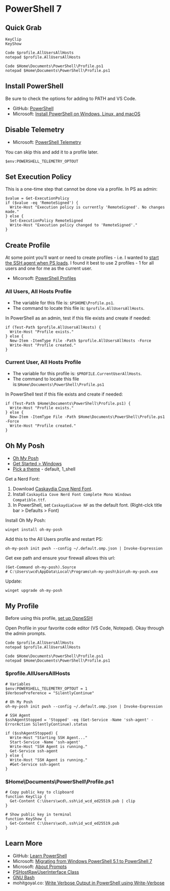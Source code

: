 # PowerShell 7

## Quick Grab

```
KeyClip
KeyShow

Code $profile.AllUsersAllHosts
notepad $profile.AllUsersAllHosts

Code $Home\Documents\PowerShell\Profile.ps1
notepad $Home\Documents\PowerShell\Profile.ps1
```

## Install PowerShell

Be sure to check the options for adding to PATH and VS Code.

* GitHub: [PowerShell](https://github.com/PowerShell/PowerShell)
* Microsoft: [Install PowerShell on Windows, Linux, and macOS](https://docs.microsoft.com/en-us/powershell/scripting/install/installing-powershell?view=powershell-7.2)


## Disable Telemetry

* Microsoft: [PowerShell Telemetry](https://docs.microsoft.com/en-us/powershell/module/microsoft.powershell.core/about/about_telemetry?view=powershell-7.2)

You can skip this and add it to a profile later. 

```
$env:POWERSHELL_TELEMETRY_OPTOUT
```
  
## Set Execution Policy

This is a one-time step that cannot be done via a profile. In PS as admin:

```
$value = Get-ExecutionPolicy
if ($value -eq 'RemoteSigned') {
  Write-Host "Execution policy is currently 'RemoteSigned'. No changes made."
} else {
  Set-ExecutionPolicy RemoteSigned
  Write-Host "Execution policy changed to 'RemoteSigned'."
}
```

## Create Profile

At some point you'll want or need to create profiles - i.e. I wanted to [start the SSH agent when PS loads](windows-11-pro-openSSH.md). I found it best to use 2 profiles - 1 for all users and one for me as the current user. 

* Micorsoft: [PowerShell Profiles](https://docs.microsoft.com/en-us/powershell/module/microsoft.powershell.core/about/about_profiles?view=powershell-7.2#the-profile-files)
  

### All Users, All Hosts Profile

* The variable for this file is: `$PSHOME\Profile.ps1`.
* The command to locate this file is: `$profile.AllUsersAllHosts`.

In PowerShell as an admin, test if this file exists and create if needed:

```
if (Test-Path $profile.AllUsersAllHosts) {
  Write-Host "Profile exists."
} else {
  New-Item -ItemType File -Path $profile.AllUsersAllHosts -Force
  Write-Host "Profile created."  
}
```

### Current User, All Hosts Profile
 
* The variable for this profile is: `$PROFILE.CurrentUserAllHosts`.
* The command to locate this file is:`$Home\Documents\PowerShell\Profile.ps1`

In PowerShell test if this file exists and create if needed:

```
if (Test-Path $Home\Documents\PowerShell\Profile.ps1) {
  Write-Host "Profile exists."
} else {
  New-Item -ItemType File -Path $Home\Documents\PowerShell\Profile.ps1 -Force
  Write-Host "Profile created."  
}
```

## Oh My Posh

* [Oh My Posh](https://ohmyposh.dev/)
* [Get Started > Windows](https://ohmyposh.dev/docs/installation/windows)
* [Pick a theme](https://ohmyposh.dev/docs/themes) - default, 1_shell

Get a Nerd Font: 

1. Download [Caskaydia Cove Nerd Font](https://www.nerdfonts.com/font-downloads).
2. Install `Caskaydia Cove Nerd Font Complete Mono Windows Compatible.ttf`.
3. In PowerShell, set `CaskaydiaCove NF` as the default font. (Right-clck title bar > Defaults > Font)

Install Oh My Posh:  

```
winget install oh-my-posh
```

Add this to the All Users profile and restart PS: 

```
oh-my-posh init pwsh --config ~/.default.omp.json | Invoke-Expression
```

Get exe path and ensure your firewall allows this url: 

```
(Get-Command oh-my-posh).Source
# C:\Users\wcd\AppData\Local\Programs\oh-my-posh\bin\oh-my-posh.exe
```

Update: 

```
winget upgrade oh-my-posh
```

## My Profile

Before using this profile, [set up OpneSSH](windows-11-pro-openSSH.md)

Open Profile in your favorite code editor (VS Code, Notepad). Okay through the admin prompts.

```
Code $profile.AllUsersAllHosts
notepad $profile.AllUsersAllHosts

Code $Home\Documents\PowerShell\Profile.ps1
notepad $Home\Documents\PowerShell\Profile.ps1
```

### $profile.AllUsersAllHosts

```
# Variables
$env:POWERSHELL_TELEMETRY_OPTOUT = 1
$VerbosePreference = "SilentlyContinue"

# Oh My Posh
oh-my-posh init pwsh --config ~/.default.omp.json | Invoke-Expression

# SSH Agent
$sshAgentStopped = 'Stopped' -eq (Get-Service -Name 'ssh-agent' -ErrorAction SilentlyContinue).status

if ($sshAgentStopped) {
  Write-Host "Starting SSH Agent..."
  Start-Service -Name 'ssh-agent'
  Write-Host "SSH Agent is running."
  Get-Service ssh-agent
} else {
  Write-Host "SSH Agent is running."
  #Get-Service ssh-agent
}
```

### $Home\Documents\PowerShell\Profile.ps1

```
# Copy public key to clipboard
function KeyClip {
  Get-Content C:\Users\wcd\.ssh\id_wcd_ed25519.pub | clip
}

# Show public key in terminal
function KeyShow {
  Get-Content C:\Users\wcd\.ssh\id_wcd_ed25519.pub
}
```

## Learn More

* GitHub: [Learn PowerShell](https://github.com/PowerShell/PowerShell/tree/master/docs/learning-powershell)
* Microsoft: [Migrating from Windows PowerShell 5.1 to PowerShell 7](https://docs.microsoft.com/en-us/powershell/scripting/whats-new/migrating-from-windows-powershell-51-to-powershell-7?view=powershell-7.2)
* Microsoft: [About Prompts](https://docs.microsoft.com/en-us/powershell/module/microsoft.powershell.core/about/about_prompts?view=powershell-7.2)
* [PSHostRawUserInterface Class](https://docs.microsoft.com/en-us/dotnet/api/system.management.automation.host.pshostrawuserinterface?view=powershellsdk-7.0.0) 
* [GNU Bash](https://www.gnu.org/software/bash/)
* mohitgoyal.co: [Write Verbose Output in PowerShell using Write-Verbose](https://mohitgoyal.co/2019/07/05/write-verbose-output-in-powershell-using-write-verbose/)

